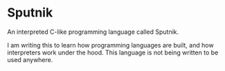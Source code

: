 # Sputnik
An interpreted C-like programming language called Sputnik.

I am writing this to learn how programming languages are built, and how interpreters work under the hood. This language is not being written to be used anywhere.
